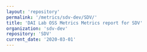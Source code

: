 ```yaml
---
layout: 'repository'
permalink: '/metrics/sdv-dev/SDV/'
title: 'DAI Lab OSS Metrics Metrics report for SDV'
organization: 'sdv-dev'
repository: 'SDV'
current_date: '2020-03-01'
---
```

